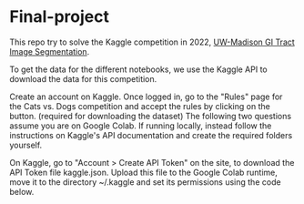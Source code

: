 # Final-project

This repo try to solve the Kaggle competition in 2022, [UW-Madison GI Tract Image Segmentation](https://www.kaggle.com/competitions/uw-madison-gi-tract-image-segmentation/overview). 

To get the data for the different notebooks, we use the Kaggle API to download the data for this competition. 

Create an account on Kaggle. Once logged in, go to the "Rules" page for the Cats vs. Dogs competition and accept the rules by clicking on the button. (required for downloading the dataset)
The following two questions assume you are on Google Colab. If running locally, instead follow the instructions on Kaggle's API documentation and create the required folders yourself.

On Kaggle, go to "Account > Create API Token" on the site, to download the API Token file kaggle.json. Upload this file to the Google Colab runtime, move it to the directory ~/.kaggle and set its permissions using the code below.
